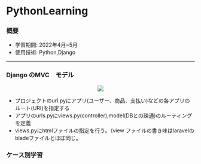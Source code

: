 # PythonLearning

### 概要
* 学習期間: 2022年4月~5月 
* 使用技術: Python,Django

---
### Django のMVC　モデル

<p align="center">
  <img src="https://user-images.githubusercontent.com/75665390/179008552-41f81a9d-ee84-4fd0-9e7a-1e92e5afee6a.png" />
</p>

* プロジェクトのurl.pyにアプリ(ユーザー、商品、支払い)などの各アプリのルート(URI)を指定する
* アプリのurls.pyにviews.py(controller),model(DBとの疎通)のルーティングを定義
* views.pyにhtmlファイルの指定を行う。（view ファイルの書き味はlaravelのbladeファイルとほぼ同じ。

### ケース別学習

